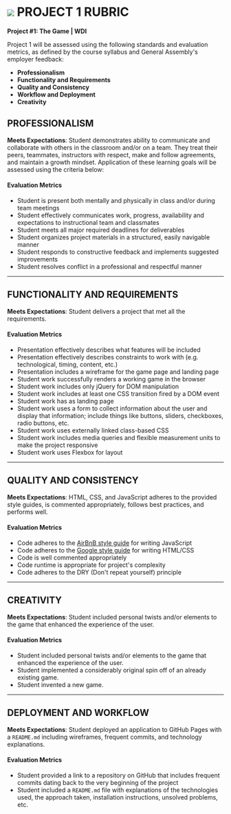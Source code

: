 # ![](https://ga-dash.s3.amazonaws.com/production/assets/logo-9f88ae6c9c3871690e33280fcf557f33.png) PROJECT 1 RUBRIC

**Project #1: The Game | WDI** 	 					

Project 1 will be assessed using the following standards and evaluation metrics, as defined by the course syllabus and General Assembly's employer feedback:

- **Professionalism**
- **Functionality and Requirements**
- **Quality and Consistency**
- **Workflow and Deployment**
- **Creativity**

## PROFESSIONALISM
**Meets Expectations**: Student demonstrates ability to communicate and collaborate with others in the classroom and/or on a team. They treat their peers, teammates, instructors with respect, make and follow agreements, and maintain a growth mindset. Application of these learning goals will be assessed using the criteria below:

#### Evaluation Metrics

- Student is present both mentally and physically in class and/or during team meetings
- Student effectively communicates work, progress, availability and expectations to instructional team and classmates
- Student meets all major required deadlines for deliverables
- Student organizes project materials in a structured, easily navigable manner
- Student responds to constructive feedback and implements suggested improvements
- Student resolves conflict in a professional and respectful manner


---

## FUNCTIONALITY AND REQUIREMENTS
**Meets Expectations**: Student delivers a project that met all the requirements.


#### Evaluation Metrics

- Presentation effectively describes what features will be included
- Presentation effectively describes constraints to work with (e.g. technological, timing, content, etc.)
- Presentation includes a wireframe for the game page and landing page
- Student work successfully renders a working game in the browser
- Student work includes only jQuery for DOM manipulation
- Student work includes at least one CSS transition fired by a DOM event
- Student work has as landing page
- Student work uses a form to collect information about the user and display that information; include things like buttons, sliders, checkboxes, radio buttons, etc.
- Student work uses externally linked class-based CSS
- Student work includes media queries and flexible measurement units to make the project responsive
- Student work uses Flexbox for layout



---

## QUALITY AND CONSISTENCY
**Meets Expectations**: HTML, CSS, and JavaScript adheres to the provided style guides, is commented appropriately, follows best practices, and performs well.

#### Evaluation Metrics



- Code adheres to the [AirBnB style guide](https://github.com/airbnb/javascript) for writing JavaScript
- Code adheres to the [Google style guide](https://google.github.io/styleguide/htmlcssguide.xml) for writing HTML/CSS
- Code is well commented appropriately
- Code runtime is appropriate for project's complexity
- Code adheres to the DRY (Don't repeat yourself) principle


---

## CREATIVITY
**Meets Expectations**: Student included personal twists and/or elements to the game that enhanced the experience of the user.

#### Evaluation Metrics

- Student included personal twists and/or elements to the game that enhanced the experience of the user.
- Student implemented a considerably original spin off of an already existing game.
- Student invented a new game.



---




## DEPLOYMENT AND WORKFLOW
**Meets Expectations**: Student deployed an application to GitHub Pages with a `README.md` including wireframes, frequent commits, and technology explanations.

#### Evaluation Metrics


- Student provided a link to a repository on GitHub that includes frequent commits dating back to the very beginning of the project
- Student included a `README.md` file with explanations of the technologies used, the approach taken, installation instructions, unsolved problems, etc.
